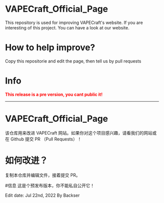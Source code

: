 # VAPECraft_Official_Page
This repository is used for improving VAPECraft's website. If you are interesting of this project. You can have a look at our website.


# How to help improve?
Copy this repositorie and edit the page, then tell us by pull requests

# Info
**<font color="red">This release is a pre version, you cant public it!</font>**



<hr />


# VAPECraft_Official_Page
该仓库用来改进 VAPECraft 网站。如果你对这个项目感兴趣，请看我们的网站或在 Github 提交 PR （Pull Requests）！


# 如何改进？
复制本仓库并编辑文件，接着提交 PR。


#信息
这是个预发布版本，你不能私自公开它！



Edit date: Jul 22nd, 2022
By Backser


